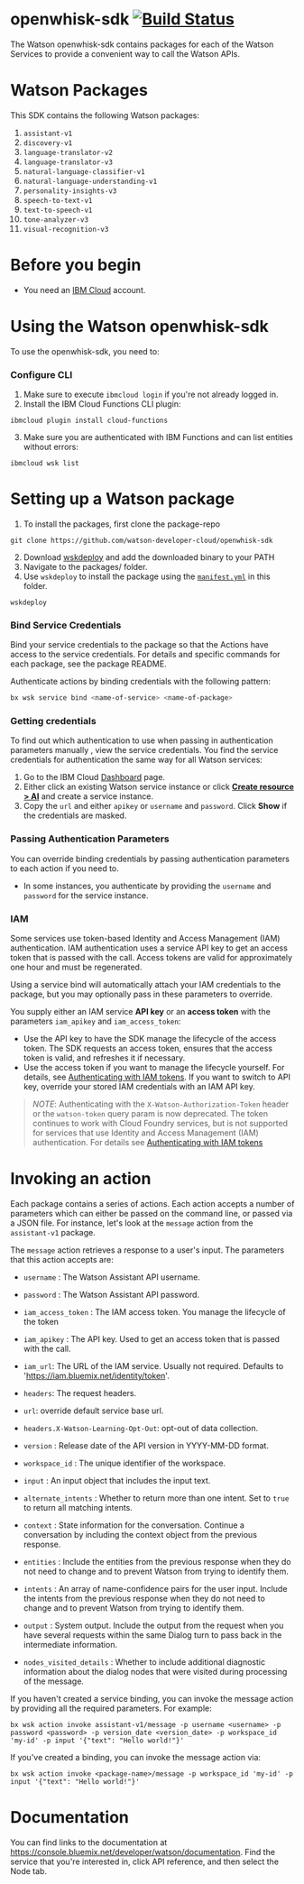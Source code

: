 # openwhisk-sdk [![Build Status](https://travis-ci.org/watson-developer-cloud/openwhisk-sdk.svg?branch=master)](http://travis-ci.org/watson-developer-cloud/openwhisk-sdk)

The Watson openwhisk-sdk contains packages for each of the Watson Services to provide a convenient way to call the Watson APIs.

# Watson Packages

This SDK contains the following Watson packages:

1. `assistant-v1`
2. `discovery-v1`
3. `language-translator-v2`
4. `language-translator-v3`
5. `natural-language-classifier-v1`
6. `natural-language-understanding-v1`
7. `personality-insights-v3`
8. `speech-to-text-v1`
9. `text-to-speech-v1`
10. `tone-analyzer-v3`
11. `visual-recognition-v3`

# Before you begin
* You need an [IBM Cloud][ibm-cloud-onboarding] account.

# Using the Watson openwhisk-sdk

To use the openwhisk-sdk, you need to:

### Configure CLI
1. Make sure to execute `ibmcloud login` if you're not already logged in.
2. Install the IBM Cloud Functions CLI plugin:

```
ibmcloud plugin install cloud-functions
```
3. Make sure you are authenticated with IBM Functions and can list entities without errors:

```
ibmcloud wsk list
```
# Setting up a Watson package

1. To install the packages, first clone the package-repo

```
git clone https://github.com/watson-developer-cloud/openwhisk-sdk
```

2. Download [wskdeploy](https://github.com/apache/incubator-openwhisk-wskdeploy/releases) and add the downloaded binary to your PATH
3. Navigate to the packages/<desired package name> folder.
4. Use `wskdeploy` to install the package using the [`manifest.yml`](./manifest.yml) in this folder.

```
wskdeploy
```

### Bind Service Credentials
Bind your service credentials to the package so that the Actions have access to the service credentials. For details and specific commands for each package, see the package README.

Authenticate actions by binding credentials with the following pattern:

```sh
bx wsk service bind <name-of-service> <name-of-package>
```
### Getting credentials
To find out which authentication to use when passing in authentication parameters manually , view the service credentials. You find the service credentials for authentication the same way for all Watson services:

1. Go to the IBM Cloud [Dashboard](https://console.bluemix.net/dashboard/apps?category=ai) page.
1. Either click an existing Watson service instance or click [**Create resource > AI**](https://console.bluemix.net/catalog/?category=ai) and create a service instance.
1. Copy the `url` and either `apikey` or `username` and `password`. Click **Show** if the credentials are masked.

### Passing Authentication Parameters

You can override binding credentials by passing authentication parameters to each action if you need to.

* In some instances, you authenticate by providing the `username` and `password` for the service instance.

### IAM

Some services use token-based Identity and Access Management (IAM) authentication. IAM authentication uses a service API key to get an access token that is passed with the call. Access tokens are valid for approximately one hour and must be regenerated.

Using a service bind will automatically attach your IAM credentials to the package, but you may optionally pass in these parameters to override.

You supply either an IAM service **API key** or an **access token** with the parameters `iam_apikey` and `iam_access_token`:

* Use the API key to have the SDK manage the lifecycle of the access token. The SDK requests an access token, ensures that the access token is valid, and refreshes it if necessary.
* Use the access token if you want to manage the lifecycle yourself. For details, see [Authenticating with IAM tokens](https://console.bluemix.net/docs/services/watson/getting-started-iam.html). If you want to switch to API key, override your stored IAM credentials with an IAM API key.

> _NOTE_: Authenticating with the `X-Watson-Authorization-Token` header or the `watson-token` query param is now deprecated. The token continues to work with Cloud Foundry services, but is not supported for services that use Identity and Access Management (IAM) authentication. For details see [Authenticating with IAM tokens](https://console.bluemix.net/docs/services/watson/getting-started-iam.html#iam)

# Invoking an action

Each package contains a series of actions. Each action accepts a number of parameters which can either be passed on the command line, or passed via a JSON file. For instance, let's look at the `message` action from the `assistant-v1` package.

The `message` action retrieves a response to a user's input. The parameters that this action accepts are:

* `username` : The Watson Assistant API username.

* `password` : The Watson Assistant API password.

* `iam_access_token` :  The IAM access token. You manage the lifecycle of the token

* `iam_apikey` : The API key. Used to get an access token that is passed with the call.

* `iam_url`: The URL of the IAM service. Usually not required. Defaults to 'https://iam.bluemix.net/identity/token'.

* `headers`: The request headers.

* `url`: override default service base url.

* `headers.X-Watson-Learning-Opt-Out`: opt-out of data collection.

* `version` : Release date of the API version in YYYY-MM-DD format.

* `workspace_id` : The unique identifier of the workspace.

* `input` : An input object that includes the input text.

* `alternate_intents` : Whether to return more than one intent. Set to `true` to return all matching intents.

* `context` : State information for the conversation. Continue a conversation by including the context object from the previous response.

* `entities` : Include the entities from the previous response when they do not need to change and to prevent Watson from trying to identify them.

* `intents` : An array of name-confidence pairs for the user input. Include the intents from the previous response when they do not need to change and to prevent Watson from trying to identify them.

* `output` : System output. Include the output from the request when you have several requests within the same Dialog turn to pass back in the intermediate information.

* `nodes_visited_details` : Whether to include additional diagnostic information about the dialog nodes that were visited during processing of the message.

If you haven't created a service binding, you can invoke the message action by providing all the required parameters. For example:

```
bx wsk action invoke assistant-v1/message -p username <username> -p password <password> -p version_date <version_date> -p workspace_id 'my-id' -p input '{"text": "Hello world!"}'
```

If you've created a binding, you can invoke the message action via:

```
bx wsk action invoke <package-name>/message -p workspace_id 'my-id' -p input '{"text": "Hello world!"}'
```

# Documentation

You can find links to the documentation at https://console.bluemix.net/developer/watson/documentation. Find the service that you're interested in, click API reference, and then select the Node tab.

[ibm-cloud-onboarding]: http://console.bluemix.net/registration?target=/developer/watson&cm_sp=WatsonPlatform-WatsonServices-_-OnPageNavLink-IBMWatson_SDKs-_-Openwhisk
